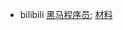 - bilibili [黑马程序员](https://www.bilibili.com/video/BV1et411b73Z); [材料](https://pan.baidu.com/s/1vTXgoXql0JZIuThKIMJJCA?pwd=1234)

